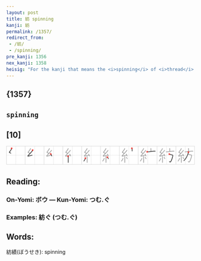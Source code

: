 ```yaml
---
layout: post
title: 紡 spinning
kanji: 紡
permalink: /1357/
redirect_from:
 - /紡/
 - /spinning/
pre_kanji: 1356
nex_kanji: 1358
heisig: "For the kanji that means the <i>spinning</i> of <i>thread</i> and other fibers we have the elements: <i>thread</i> . . . <i>compass</i>."
---
```


## {1357}

## `spinning`

## [10]

<div class="stroke"><img src="../images/E7B4A1.png" /></div>

## Reading:

### On-Yomi: ボウ &mdash; Kun-Yomi: つむ.ぐ

### Examples: 紡ぐ (つむ.ぐ)

## Words:

紡績(ぼうせき): spinning
